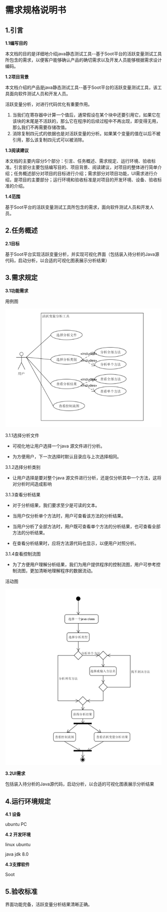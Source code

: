 # 需求规格说明书


## 1.引言

**1.1编写目的**

本文档的目的是详细地介绍java静态测试工具--基于Soot平台的活跃变量测试工具所包含的需求，以便客户能够确认产品的确切需求以及开发人员能够根据需求设计编码。

**1.2项目背景**

本文档介绍的产品是java静态测试工具--基于Soot平台的活跃变量测试工具，该工具面向软件测试人员和开发人员。

活跃变量分析，对进行代码优化有重要作用。
1. 当我们在寄存器中计算一个值后，通常假设在某个块中还要引用它，如果它在该块的末尾是不活跃的，那么它在程序的后续过程中不再出现，即变得无用，那么我们不再需要存储改值。
2. 消除复制四元式的依据也是对活跃变量的分析。如果某个变量的值在以后不被引用，那么该复制四元式可以被消除。

**1.3阅读建议**

本文档的主要内容分5个部分：引言、任务概述、需求规定、运行环境、验收标准。引言部分主要包括编写目的、项目背景、阅读建议，对项目的整体进行简单介绍；任务概述部分对项目的目标进行介绍；需求部分对项目功能，UI需求进行介绍，是项目的主要部分；运行环境和验收标准是对项目的开发环境、设备、验收标准的介绍。

**1.4范围**

基于Soot平台的活跃变量测试工具所包含的需求，面向软件测试人员和开发人员。

## 2.任务概述

**2.1目标**

基于Soot平台实现活跃变量分析，并实现可视化界面（包括装入待分析的Java源代码，启动分析，以合适的可视化图表展示分析结果）


## 3.需求规定

**3.1功能需求**

用例图

![用例图](https://github.com/SYSU-Soot-LVA/Dashboard/blob/master/docs/assets/%E7%94%A8%E4%BE%8B%E5%9B%BE.png)

3.1.1选择分析文件

- 可视化地让用户选择一个java 源文件进行分析。

- 为方便用户，下一次选择时默认目录应与上次选择相同。


3.1.2选择分析类别

- 让用户选择是要对整个java 源文件进行分析，还是仅分析其中一个方法，这将对分析时间造成影响


3.1.3查看分析结果

- 对于分析结果，我们要求至少是可读的文本。

- 当用户仅分析单个方法时，用户可查看该方法的分析结果。

- 当用户分析了全部方法时，用户既可查看单个方法的分析结果，也可查看全部方法的分析结果。

- 在查看分析结果时，应将方法源代码也显示，以便用户对照分析。


3.1.4查看控制流图

- 为了方便用户理解分析结果，我们为用户提供程序的控制流图，用户可参考控制流图，更加清晰地理解程序的数据流动。


活动图

![活动图](https://github.com/SYSU-Soot-LVA/Dashboard/blob/master/docs/assets/%E6%B4%BB%E5%8A%A8%E5%9B%BE.PNG)

**3.2UI需求**



包括装入待分析的Java源代码，启动分析，以合适的可视化图表展示分析结果

## 4.运行环境规定

**4.1 设备**

ubuntu PC

**4.2 开发环境**

linux ubuntu

java jdk 8.0

**4.3支撑软件**

Soot

## 5.验收标准

界面功能完备，活跃变量分析结果清晰正确。

